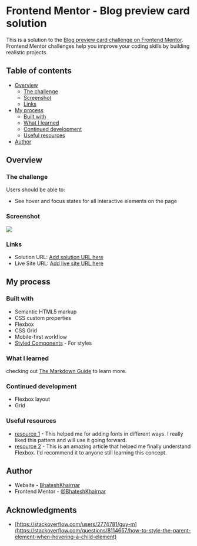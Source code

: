 # Frontend Mentor - Blog preview card solution

This is a solution to the [Blog preview card challenge on Frontend Mentor](https://www.frontendmentor.io/challenges/blog-preview-card-ckPaj01IcS). Frontend Mentor challenges help you improve your coding skills by building realistic projects. 

## Table of contents

- [Overview](#overview)
  - [The challenge](#the-challenge)
  - [Screenshot](#screenshot)
  - [Links](#links)
- [My process](#my-process)
  - [Built with](#built-with)
  - [What I learned](#what-i-learned)
  - [Continued development](#continued-development)
  - [Useful resources](#useful-resources)
- [Author](#author)


## Overview

### The challenge

Users should be able to:

- See hover and focus states for all interactive elements on the page

### Screenshot

![](./screenshot.jpg)


### Links

- Solution URL: [Add solution URL here](https://your-solution-url.com)
- Live Site URL: [Add live site URL here](https://your-live-site-url.com)

## My process

### Built with

- Semantic HTML5 markup
- CSS custom properties
- Flexbox
- CSS Grid
- Mobile-first workflow
- [Styled Components](https://styled-components.com/) - For styles


### What I learned

checking out [The Markdown Guide](https://www.markdownguide.org/) to learn more.


### Continued development

- Flexbox layout
- Grid


### Useful resources

- [resource 1](https://developer.mozilla.org/en-US/docs/Web/CSS/@font-face) - This helped me for adding fonts in different ways. I really liked this pattern and will use it going forward.
- [resource 2](https://css-tricks.com/snippets/css/a-guide-to-flexbox/) - This is an amazing article that helped me finally understand Flexbox. I'd recommend it to anyone still learning this concept.


## Author

- Website - [BhateshKhairnar](https://www.your-site.com)
- Frontend Mentor - [@BhateshKhairnar](https://www.frontendmentor.io/profile/BhateshKhairnar)


## Acknowledgments

- [https://stackoverflow.com/users/2774781/guy-m](https://stackoverflow.com/questions/8114657/how-to-style-the-parent-element-when-hovering-a-child-element)
